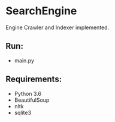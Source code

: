 # SearchEngine
Engine Crawler and Indexer implemented.

## Run:
- main.py

## Requirements:
- Python 3.6
- BeautifulSoup
- nltk
- sqlite3
 
